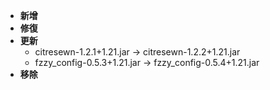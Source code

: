 - **新增**
- **修復**
- **更新**
    - citresewn-1.2.1+1.21.jar -> citresewn-1.2.2+1.21.jar
    - fzzy_config-0.5.3+1.21.jar -> fzzy_config-0.5.4+1.21.jar
- **移除**
